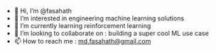 - 👋 Hi, I’m @fasahath
- 👀 I’m interested in engineering machine learning solutions
- 🌱 I’m currently learning reinforcement learning
- 💞️ I’m looking to collaborate on : building a super cool ML use case
- 📫 How to reach me : md.fasahath@gmail.com

<!---
fasahath/fasahath is a ✨ special ✨ repository because its `README.md` (this file) appears on your GitHub profile.
You can click the Preview link to take a look at your changes.
--->
